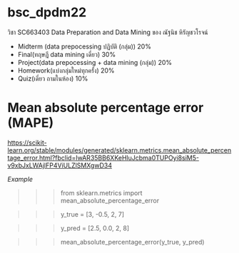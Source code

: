 # bsc_dpdm22
วิชา SC663403 Data Preparation and Data Mining ของ ณัฐนิช หิรัญชวโรจน์

- Midterm (data prepocessing ปฏิบัติ (กลุ่ม))   20%
- Final(ทฤษฎี data mining เดี่ยว)     30%
- Project(data prepocessing + data mining (กลุ่ม))   20%
- Homework(แบ่งกลุ่มใหม่ทุกครั้ง)  20% 
- Quiz(เดี่ยว ถามในห้อง)      10%

# Mean absolute percentage error (MAPE)
https://scikit-learn.org/stable/modules/generated/sklearn.metrics.mean_absolute_percentage_error.html?fbclid=IwAR35BB6XKeHluJcbma0TUPOyi8siM5-v9xbJxLWAjlFP4ViULZlSMXgwD34

$Example$
>>> from sklearn.metrics import mean_absolute_percentage_error

>>> y_true = [3, -0.5, 2, 7]

>>> y_pred = [2.5, 0.0, 2, 8]

>>> mean_absolute_percentage_error(y_true, y_pred)
